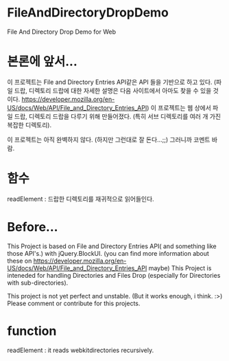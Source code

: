 # FileAndDirectoryDropDemo
File And Directory Drop Demo for Web

# 본론에 앞서...
  이 프로젝트는 File and Directory Entries API같은 API 들을 기반으로 하고 있다.
  (파일 드랍, 디렉토리 드랍에 대한 자세한 설명은 다음 사이트에서 아마도 찾을 수 있을 것이다. https://developer.mozilla.org/en-US/docs/Web/API/File_and_Directory_Entries_API)
  이 프로젝트는 웹 상에서 파일 드랍, 디렉토리 드랍을 다루기 위해 만들어졌다. (특히 서브 디렉토리를 여러 개 가진 복잡한 디렉토리).

  이 프로젝트는 아직 완벽하지 않다. (하지만 그런대로 잘 돈다...;;)
  그러니까 코멘트 바람.

# 함수

readElement : 드랍한 디렉토리를 재귀적으로 읽어들인다.

# Before...
  This Project is based on File and Directory Entries API( and something like those API's.) with jQuery.BlockUI.
  (you can find more information about these on https://developer.mozilla.org/en-US/docs/Web/API/File_and_Directory_Entries_API  maybe)
  This Project is inteneded for handling Directories and Files Drop (especially for Directories with sub-directories).

  This project is not yet perfect and unstable. (But it works enough, i think. :>)
  Please comment or contribute for this projects.

# function

readElement : it reads webkitdirectories recursively.
